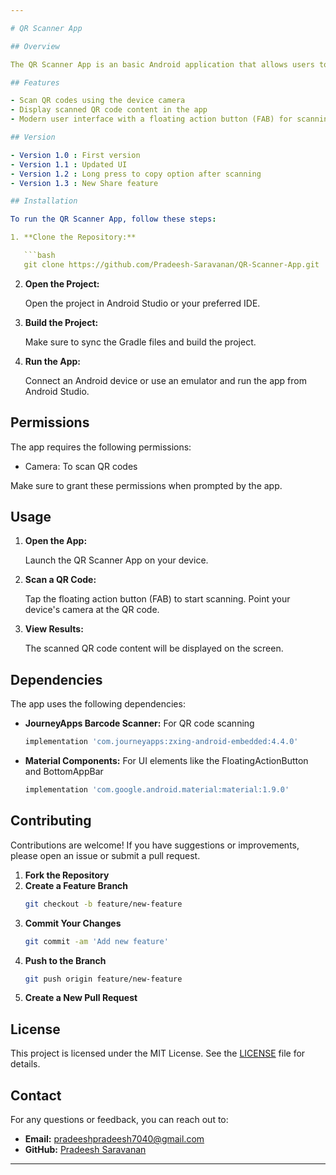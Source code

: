 ```yaml
---

# QR Scanner App

## Overview

The QR Scanner App is an basic Android application that allows users to scan QR codes using the device's camera. Built with Kotlin and leveraging the `journeyapps` barcode scanner library, this app provides a simple interface for scanning and displaying QR code content.

## Features

- Scan QR codes using the device camera
- Display scanned QR code content in the app
- Modern user interface with a floating action button (FAB) for scanning

## Version

- Version 1.0 : First version
- Version 1.1 : Updated UI
- Version 1.2 : Long press to copy option after scanning
- Version 1.3 : New Share feature

## Installation

To run the QR Scanner App, follow these steps:

1. **Clone the Repository:**

   ```bash
   git clone https://github.com/Pradeesh-Saravanan/QR-Scanner-App.git
   ```

2. **Open the Project:**

   Open the project in Android Studio or your preferred IDE.

3. **Build the Project:**

   Make sure to sync the Gradle files and build the project.

4. **Run the App:**

   Connect an Android device or use an emulator and run the app from Android Studio.

## Permissions

The app requires the following permissions:
- Camera: To scan QR codes

Make sure to grant these permissions when prompted by the app.

## Usage

1. **Open the App:**

   Launch the QR Scanner App on your device.

2. **Scan a QR Code:**

   Tap the floating action button (FAB) to start scanning. Point your device's camera at the QR code.

3. **View Results:**

   The scanned QR code content will be displayed on the screen.

## Dependencies

The app uses the following dependencies:

- **JourneyApps Barcode Scanner:** For QR code scanning
  ```gradle
  implementation 'com.journeyapps:zxing-android-embedded:4.4.0'
  ```

- **Material Components:** For UI elements like the FloatingActionButton and BottomAppBar
  ```gradle
  implementation 'com.google.android.material:material:1.9.0'
  ```

## Contributing

Contributions are welcome! If you have suggestions or improvements, please open an issue or submit a pull request.

1. **Fork the Repository**
2. **Create a Feature Branch**
   ```bash
   git checkout -b feature/new-feature
   ```
3. **Commit Your Changes**
   ```bash
   git commit -am 'Add new feature'
   ```
4. **Push to the Branch**
   ```bash
   git push origin feature/new-feature
   ```
5. **Create a New Pull Request**

## License

This project is licensed under the MIT License. See the [LICENSE](LICENSE) file for details.

## Contact

For any questions or feedback, you can reach out to:

- **Email:** pradeeshpradeesh7040@gmail.com
- **GitHub:** [Pradeesh Saravanan](https://github.com/Pradeesh-Saravanan)

---
```


